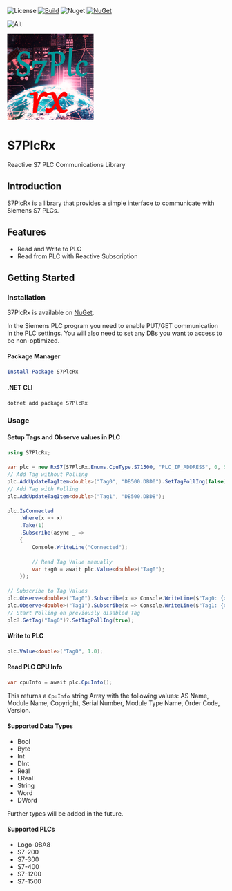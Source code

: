 ![License](https://img.shields.io/github/license/ChrisPulman/S7PlcRx.svg) [![Build](https://github.com/ChrisPulman/S7PlcRx/actions/workflows/BuildOnly.yml/badge.svg)](https://github.com/ChrisPulman/S7PlcRx/actions/workflows/BuildOnly.yml) ![Nuget](https://img.shields.io/nuget/dt/S7PlcRx?color=pink&style=plastic) [![NuGet](https://img.shields.io/nuget/v/S7PlcRx.svg?style=plastic)](https://www.nuget.org/packages/S7PlcRx)

![Alt](https://repobeats.axiom.co/api/embed/48a23aed3690ef69ed277b96f2154062dd436af2.svg "Repobeats analytics image")

<p align="left">
  <a href="https://github.com/ChrisPulman/S7PlcRx">
    <img alt="S7PlcRx" src="./Images/S7PlcRx.png" width="200"/>
  </a>
</p>

# S7PlcRx
Reactive S7 PLC Communications Library

## Introduction
S7PlcRx is a library that provides a simple interface to communicate with Siemens S7 PLCs.

## Features
- Read and Write to PLC
- Read from PLC with Reactive Subscription


## Getting Started
### Installation
S7PlcRx is available on [NuGet](https://www.nuget.org/packages/S7PlcRx/).

In the Siemens PLC program you need to enable PUT/GET communication in the PLC settings.
You will also need to set any DBs you want to access to be non-optimized.

#### Package Manager
```powershell
Install-Package S7PlcRx
```

#### .NET CLI
```powershell  
dotnet add package S7PlcRx
```

### Usage
#### Setup Tags and Observe values in PLC
```csharp
using S7PlcRx;

var plc = new RxS7(S7PlcRx.Enums.CpuType.S71500, "PLC_IP_ADDRESS", 0, 5);
// Add Tag without Polling
plc.AddUpdateTagItem<double>("Tag0", "DB500.DBD0").SetTagPollIng(false);
// Add Tag with Polling
plc.AddUpdateTagItem<double>("Tag1", "DB500.DBD8");

plc.IsConnected
    .Where(x => x)
    .Take(1)
    .Subscribe(async _ =>
    {
        Console.WriteLine("Connected");

        // Read Tag Value manually
        var tag0 = await plc.Value<double>("Tag0");
    });

// Subscribe to Tag Values
plc.Observe<double>("Tag0").Subscribe(x => Console.WriteLine($"Tag0: {x}"));
plc.Observe<double>("Tag1").Subscribe(x => Console.WriteLine($"Tag1: {x}"));
// Start Polling on previously disabled Tag
plc?.GetTag("Tag0")?.SetTagPollIng(true);
```

#### Write to PLC
```csharp
plc.Value<double>("Tag0", 1.0);
```

#### Read PLC CPU Info
```csharp
var cpuInfo = await plc.CpuInfo();
```

This returns a `CpuInfo` string Array with the following values:
AS Name, Module Name, Copyright, Serial Number, Module Type Name, Order Code, Version.

#### Supported Data Types

- Bool
- Byte
- Int
- DInt
- Real
- LReal
- String
- Word
- DWord

Further types will be added in the future.

#### Supported PLCs

- Logo-0BA8
- S7-200
- S7-300
- S7-400
- S7-1200
- S7-1500
